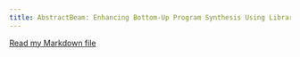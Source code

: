 ```yaml
---
title: AbstractBeam: Enhancing Bottom-Up Program Synthesis Using Library Learning
---
```


[Read my Markdown file](docs/demo.md)
